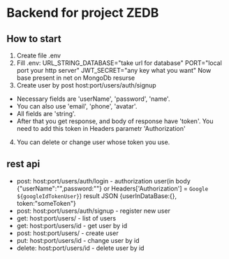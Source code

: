 # Backend for project ZEDB #
## How to start ##
1) Create file .env
2) Fill .env:
URL_STRING_DATABASE="take url for database"
PORT="local port your http server"
JWT_SECRET="any key what you want"
Now base present in net on MongoDb resurse
3) Create user by post host:port/users/auth/signup
* Necessary fields are 'userName', 'password', 'name'. 
* You can also use 'email', 'phone', 'avatar'. 
* All fields are 'string'. 
* After that you get response, and body of response have 'token'. You need to add this token in Headers parametr 'Authorization'
4) You can delete or change user whose token you use. 
## rest api ##
* post: host:port/users/auth/login - authorization user(in body {"userName":"",password:""} or Headers['Authorization'] = `Google ${googleIdTokenUser}`) result JSON {userInDataBase:{}, token:"someToken"}
* post: host:port/users/auth/signup - register new user
* get: host:port/users/ - list of users
* get: host:port/users/id - get user by id
* post: host:port/users/ - create user
* put: host:port/users/id - change user by id
* delete: host:port/users/id - delete user by id
